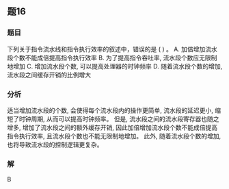 ## 题16
### 题目
下列关于指令流水线和指令执行效率的叙述中，错误的是 ( ) 。
A. 加倍增加流水段个数不能成倍提高指令执行效率
B. 为了提高指令吞吐率, 流水段个数应无限制地增加
C. 增加流水段个数, 可以提高处理器的时钟频率
D. 随着流水段个数的增加, 流水段之间缓存开销的比例增大
### 分析
适当增加流水段的个数, 会使得每个流水段内的操作更简单, 流水段的延迟更小, 缩短了时钟周期, 从而可以提高时钟频率。
但是, 流水段之间的流水段寄存器也随之增多, 增加了流水段之间的额外缓存开销, 因此加倍增加流水段个数不能成倍提高指令执行效率, 且流水段个数也不能无限制地增加。
此外, 随着流水段个数的增加, 也将导致流水段的控制逻辑更复杂。
### 解
B